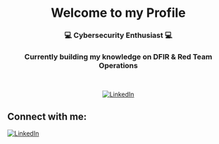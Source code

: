 <h1 align="center">Welcome to my Profile</h1>
<h3 align="center">💻 Cybersecurity Enthusiast 💻</h3>
<h3 align="center">Currently building my knowledge on DFIR & Red Team Operations</h3>

<br>
<p align="center">
<a href="https://github.com/anuraghazra/github-readme-stats"><img src="https://github-readme-stats.vercel.app/api?username=17parker&rank_icon=github&show_icons=true&theme=radical" alt="LinkedIn"></a>
</p>

<h2 align="left">Connect with me:</h2>
<p align="left">
<a href="https://www.linkedin.com/in/hello/"><img src="https://img.shields.io/badge/LinkedIn-0077B5?style=for-the-badge&logo=linkedin&logoColor=white" alt="LinkedIn"></a>
</p>
